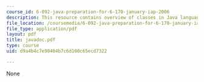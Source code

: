 ```yaml
---
course_id: 6-092-java-preparation-for-6-170-january-iap-2006
description: This resource contains overview of classes in Java language.
file_location: /coursemedia/6-092-java-preparation-for-6-170-january-iap-2006/d9a4b4c7e90404b7c6d100c65ecd7322_javadoc.pdf
file_type: application/pdf
layout: pdf
title: javadoc.pdf
type: course
uid: d9a4b4c7e90404b7c6d100c65ecd7322

---
```

None